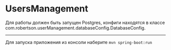 # UsersManagement
Для работы должен быть запущен Postgres, конфиги находятся в классе com.robertson.userManagement.databaseConfig.DatabaseConfig.
***
Для запуска приложения из консоли наберите ```mvn spring-boot:run```

